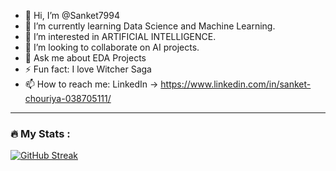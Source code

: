 - 👋 Hi, I’m @Sanket7994
- 🌱 I’m currently learning Data Science and Machine Learning.
- 👀 I’m interested in ARTIFICIAL INTELLIGENCE.
- 💞️ I’m looking to collaborate on AI projects.
- 💬 Ask me about EDA Projects
- ⚡ Fun fact: I love Witcher Saga 
- 📫 How to reach me: LinkedIn -> https://www.linkedin.com/in/sanket-chouriya-038705111/

---

### :fire: My Stats :

[![GitHub Streak](http://github-readme-streak-stats.herokuapp.com?user=Sanket7994&theme=dark&background=000000)](https://git.io/streak-stats)
